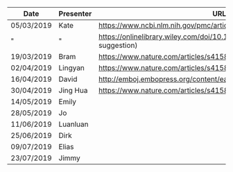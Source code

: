 
Date       | Presenter | URL
-----------|-----------|-------------------------------------------------------------------------------
05/03/2019 | Kate      | https://www.ncbi.nlm.nih.gov/pmc/articles/PMC6057994/
     "     |  "        | https://onlinelibrary.wiley.com/doi/10.1002/gepi.22188 (additional suggestion)
19/03/2019 | Bram      | https://www.nature.com/articles/s41588-019-0350-x
02/04/2019 | Lingyan   | https://www.nature.com/articles/s41588-018-0132-x
16/04/2019 | David     | http://emboj.embopress.org/content/early/2018/08/06/embj.201694813
30/04/2019 | Jing Hua  | https://www.nature.com/articles/s41588-018-0321-7
14/05/2019 | Emily
28/05/2019 | Jo
11/06/2019 | Luanluan
25/06/2019 | Dirk
09/07/2019 | Elias
23/07/2019 | Jimmy
